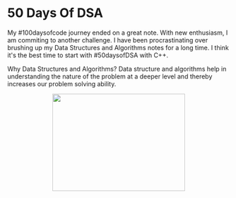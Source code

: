 # 50 Days Of DSA

My #100daysofcode journey ended on a great note. With new enthusiasm, I am commiting to another challenge. I have been procrastinating over brushing up my Data Structures and Algorithms notes for a long time. I think it's the best time to start with #50daysofDSA with C++.

Why Data Structures and Algorithms?
Data structure and algorithms help in understanding the nature of the problem at a deeper level and thereby increases our problem solving ability.

<p align="center"><img src="https://www.cdn.geeksforgeeks.org/wp-content/uploads/Competitive-Programming-1.jpg" width="300" height="220">
</p>
